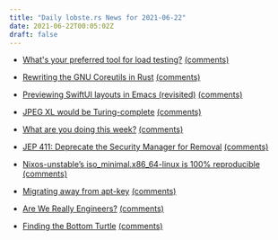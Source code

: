 ```yaml
---
title: "Daily lobste.rs News for 2021-06-22"
date: 2021-06-22T00:05:02Z
draft: false
---
```






- [What's your preferred tool for load testing?]()
  [(comments)](https://lobste.rs/s/mqxwuc/what_s_your_preferred_tool_for_load)



- [Rewriting the GNU Coreutils in Rust](https://lwn.net/Articles/857599/)
  [(comments)](https://lobste.rs/s/m0npll/rewriting_gnu_coreutils_rust)



- [Previewing SwiftUI layouts in Emacs (revisited)](https://xenodium.com/previewing-swiftui-layouts-in-emacs-revisited)
  [(comments)](https://lobste.rs/s/y6kjnd/previewing_swiftui_layouts_emacs)



- [JPEG XL would be Turing-complete](https://dbohdan.com/wiki/jpeg-xl?)
  [(comments)](https://lobste.rs/s/80eg7v/jpeg_xl_would_be_turing_complete)



- [What are you doing this week?]()
  [(comments)](https://lobste.rs/s/jxylf8/what_are_you_doing_this_week)



- [JEP 411: Deprecate the Security Manager for Removal](https://openjdk.java.net/jeps/411)
  [(comments)](https://lobste.rs/s/jcnzn7/jep_411_deprecate_security_manager_for)



- [Nixos-unstable’s iso_minimal.x86_64-linux is 100% reproducible](https://discourse.nixos.org/t/nixos-unstable-s-iso-minimal-x86-64-linux-is-100-reproducible/13723)
  [(comments)](https://lobste.rs/s/aflz6w/nixos_unstable_s_iso_minimal_x86_64_linux)



- [Migrating away from apt-key](https://blog.jak-linux.org/2021/06/20/migrating-away-apt-key/)
  [(comments)](https://lobste.rs/s/seyy8l/migrating_away_from_apt_key)



- [Are We Really Engineers?](https://www.hillelwayne.com/post/crossover-project/are-we-really-engineers/)
  [(comments)](https://lobste.rs/s/lmvroa/are_we_really_engineers)



- [Finding the Bottom Turtle](https://blog.dave.tf/post/finding-bottom-turtle/)
  [(comments)](https://lobste.rs/s/tjjm5n/finding_bottom_turtle)


